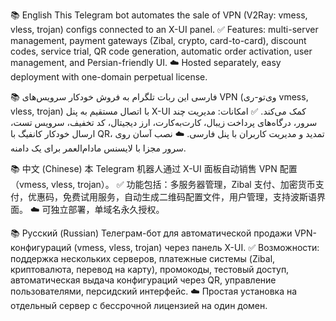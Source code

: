 📚 English
This Telegram bot automates the sale of VPN (V2Ray: vmess, vless, trojan) configs connected to an X-UI panel.
✅ Features: multi-server management, payment gateways (Zibal, crypto, card-to-card), discount codes, service trial, QR code generation, automatic order activation, user management, and Persian-friendly UI.
☁️ Hosted separately, easy deployment with one-domain perpetual license.


📚 فارسی
این ربات تلگرام به فروش خودکار سرویس‌های VPN (وی‌تو-ری vmess, vless, trojan) با اتصال مستقیم به پنل X-UI کمک می‌کند.
✅ امکانات: مدیریت چند سرور، درگاه‌های پرداخت زیبال، کارت‌به‌کارت، ارز دیجیتال، کد تخفیف، سرویس تست، ارسال خودکار کانفیگ با QR، تمدید و مدیریت کاربران با پنل فارسی.
☁️ نصب آسان روی سرور مجزا با لایسنس مادام‌العمر برای یک دامنه.


📚 中文 (Chinese)
本 Telegram 机器人通过 X-UI 面板自动销售 VPN 配置（vmess, vless, trojan）。
✅ 功能包括：多服务器管理，Zibal 支付、加密货币支付，优惠码，免费试用服务，自动生成二维码配置文件，用户管理，支持波斯语界面。
☁️ 可独立部署，单域名永久授权。


📚 Русский (Russian)
Телеграм-бот для автоматической продажи VPN-конфигураций (vmess, vless, trojan) через панель X-UI.
✅ Возможности: поддержка нескольких серверов, платежные системы (Zibal, криптовалюта, перевод на карту), промокоды, тестовый доступ, автоматическая выдача конфигураций через QR, управление пользователями, персидский интерфейс.
☁️ Простая установка на отдельный сервер с бессрочной лицензией на один домен.


